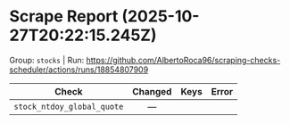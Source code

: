 # Scrape Report (2025-10-27T20:22:15.245Z)

Group: `stocks`  |  Run: https://github.com/AlbertoRoca96/scraping-checks-scheduler/actions/runs/18854807909

| Check | Changed | Keys | Error |
|---|:---:|:--|:--|
| `stock_ntdoy_global_quote` | — |  |  |
